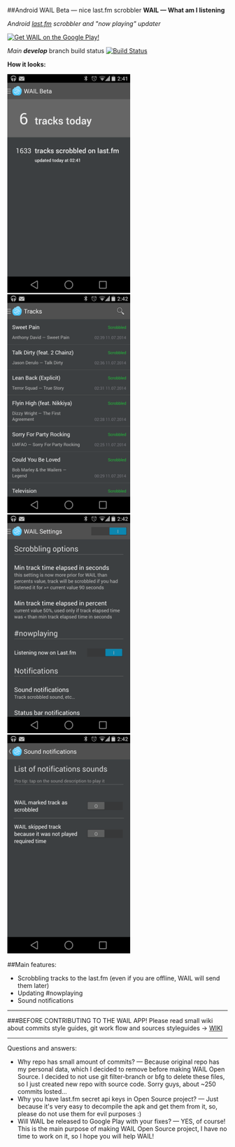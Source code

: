 ##Android WAIL Beta — nice last.fm scrobbler
**WAIL — What am I listening** 

*Android [last.fm](http://last.fm) scrobbler and "now playing" updater*

[![Get WAIL on the Google Play!](http://developer.android.com/images/brand/en_generic_rgb_wo_60.png)](https://play.google.com/store/apps/details?id=com.artemzin.android.wail&referrer=utm_source%3Dgithub)


*Main* ***develop*** branch build status [![Build Status](http://teamcity.artemzin.com/app/rest/builds/buildType:id:Wail_BuildDevelopBranchAndRunTest/statusIcon)](http://teamcity.artemzin.com/viewType.html?buildTypeId=Wail_BuildDevelopBranchAndRunTest&guest=1)

**How it looks:**

<img src="screenshots/screenshot_1.png" alt="Main screen" height="500px"/>
&nbsp;<img src="screenshots/screenshot_2.png" alt="Captured tracks list" height="500px"/>

<img src="screenshots/screenshot_3.png" alt="Settings screen" height="500px"/>
&nbsp;<img src="screenshots/screenshot_4.png" alt="Sound notifications" height="500px"/>

##Main features:
* Scrobbling tracks to the last.fm (even if you are offline, WAIL will send them later)
* Updating #nowplaying
* Sound notifications

-------------------
###BEFORE CONTRIBUTING TO THE WAIL APP!
Please read small wiki about commits style guides, git work flow and sources styleguides -> [WIKI](https://github.com/artem-zinnatullin/android-wail-app/wiki)  


-------------------
Questions and answers:

* Why repo has small amount of commits? — Because original repo has my personal data, which I decided to remove before making WAIL Open Source. I decided to not use git filter-branch or bfg to delete these files, so I just created new repo with source code. Sorry guys, about ~250 commits losted...
* Why you have last.fm secret api keys in Open Source project? — Just because it's very easy to decompile the apk and get them from it, so, please do not use them for evil purposes :)
* Will WAIL be released to Google Play with your fixes? — YES, of course! This is the main purpose of making WAIL Open Source project, I have no time to work on it, so I hope you will help WAIL!
